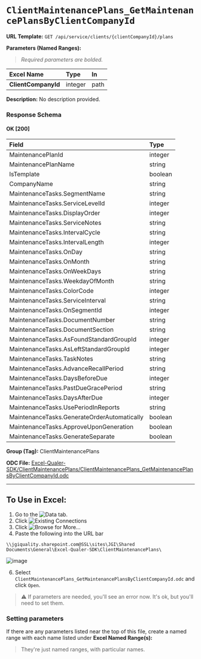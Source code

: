 # `ClientMaintenancePlans_GetMaintenancePlansByClientCompanyId`
> 
    
**URL Template:**
`GET /api/service/clients/{clientCompanyId}/plans`

**Parameters (Named Ranges):**

> *Required parameters are bolded.*

| Excel Name          | Type    | In   |
|:--------------------|:--------|:-----|
| **ClientCompanyId** | integer | path |

**Description:**
No description provided.

### Response Schema

#### OK [200]

| Field                                       | Type    |
|:--------------------------------------------|:--------|
| MaintenancePlanId                           | integer |
| MaintenancePlanName                         | string  |
| IsTemplate                                  | boolean |
| CompanyName                                 | string  |
| MaintenanceTasks.SegmentName                | string  |
| MaintenanceTasks.ServiceLevelId             | integer |
| MaintenanceTasks.DisplayOrder               | integer |
| MaintenanceTasks.ServiceNotes               | string  |
| MaintenanceTasks.IntervalCycle              | string  |
| MaintenanceTasks.IntervalLength             | integer |
| MaintenanceTasks.OnDay                      | string  |
| MaintenanceTasks.OnMonth                    | string  |
| MaintenanceTasks.OnWeekDays                 | string  |
| MaintenanceTasks.WeekdayOfMonth             | string  |
| MaintenanceTasks.ColorCode                  | integer |
| MaintenanceTasks.ServiceInterval            | string  |
| MaintenanceTasks.OnSegmentId                | integer |
| MaintenanceTasks.DocumentNumber             | string  |
| MaintenanceTasks.DocumentSection            | string  |
| MaintenanceTasks.AsFoundStandardGroupId     | integer |
| MaintenanceTasks.AsLeftStandardGroupId      | integer |
| MaintenanceTasks.TaskNotes                  | string  |
| MaintenanceTasks.AdvanceRecallPeriod        | string  |
| MaintenanceTasks.DaysBeforeDue              | integer |
| MaintenanceTasks.PastDueGracePeriod         | string  |
| MaintenanceTasks.DaysAfterDue               | integer |
| MaintenanceTasks.UsePeriodInReports         | string  |
| MaintenanceTasks.GenerateOrderAutomatically | boolean |
| MaintenanceTasks.ApproveUponGeneration      | boolean |
| MaintenanceTasks.GenerateSeparate           | boolean |

**Group (Tag):**
ClientMaintenancePlans

**ODC File:**
[Excel-Qualer-SDK/ClientMaintenancePlans/ClientMaintenancePlans_GetMaintenancePlansByClientCompanyId.odc](https://github.com/Johnson-Gage-Inspection-Inc/qualer-sdk-odc/blob/main/Excel-Qualer-SDK/ClientMaintenancePlans/ClientMaintenancePlans_GetMaintenancePlansByClientCompanyId.odc)

---

To Use in Excel:
---

1. Go to the ![`Data`](https://github.com/user-attachments/assets/da437a70-57b3-4c5b-bb01-4910ece19ed1)
 tab.
3. Click ![Existing Connections](https://github.com/user-attachments/assets/a2f1ed67-b2e0-4c23-ac90-68c870e60289)
4. Click ![`Browse for More...`](https://github.com/user-attachments/assets/8e698494-6865-41e7-b6fa-043aea81809a)
5. Paste the following into the URL bar
```
\\jgiquality.sharepoint.com@SSL\sites\JGI\Shared Documents\General\Excel-Qualer-SDK\ClientMaintenancePlans\
```

![image](https://github.com/user-attachments/assets/1e1a8d87-0377-446d-aaf5-d78562991db3)

6. Select `ClientMaintenancePlans_GetMaintenancePlansByClientCompanyId.odc` and click `Open`.

> ⚠️ If parameters are needed, you'll see an error now. It's ok, but you'll need to set them.

### Setting parameters
If there are any parameters listed near the top of this file, create a named range with each name listed under **Excel Named Range(s):**
> They're just named ranges, with particular names.
